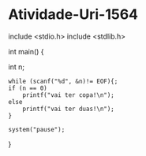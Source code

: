 # Atividade-Uri-1564

include <stdio.h>
include <stdlib.h>

int main()
{
 
   int n;
   
    while (scanf("%d", &n)!= EOF){; 
    if (n == 0)
        printf("vai ter copa!\n");
    else
        printf("vai ter duas!\n");
    }

    system("pause");
}

